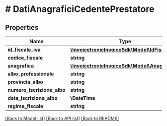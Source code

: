 # # DatiAnagraficiCedentePrestatore

## Properties

Name | Type | Description | Notes
------------ | ------------- | ------------- | -------------
**id_fiscale_iva** | [**\InvoicetronicInvoiceSdk\Model\IdFiscaleIVA**](IdFiscaleIVA.md) |  | [optional]
**codice_fiscale** | **string** |  | [optional]
**anagrafica** | [**\InvoicetronicInvoiceSdk\Model\Anagrafica**](Anagrafica.md) |  | [optional]
**albo_professionale** | **string** |  | [optional]
**provincia_albo** | **string** |  | [optional]
**numero_iscrizione_albo** | **string** |  | [optional]
**data_iscrizione_albo** | **\DateTime** |  | [optional]
**regime_fiscale** | **string** |  | [optional]

[[Back to Model list]](../../README.md#models) [[Back to API list]](../../README.md#endpoints) [[Back to README]](../../README.md)
